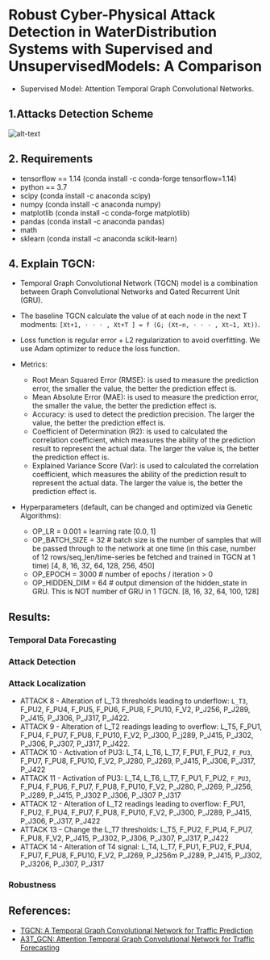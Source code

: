 # Robust Cyber-Physical Attack Detection in WaterDistribution Systems with Supervised and UnsupervisedModels: A Comparison
- Supervised Model: Attention Temporal Graph Convolutional Networks.

## 1.Attacks Detection Scheme

![alt-text](https://github.com/mnguyen0226/xtgcn_wds_cps/blob/main/docs/imgs/attack_detection_scheme.png)

## 2. Requirements

- tensorflow == 1.14 (conda install -c conda-forge tensorflow=1.14)
- python == 3.7 
- scipy (conda install -c anaconda scipy)
- numpy (conda install -c anaconda numpy)
- matplotlib (conda install -c conda-forge matplotlib)
- pandas (conda install -c anaconda pandas)
- math
- sklearn (conda install -c anaconda scikit-learn)

## 4. Explain TGCN:

- Temporal Graph Convolutional Network (TGCN) model is a combination between Graph Convolutional Networks and Gated Recurrent Unit (GRU).
- The baseline TGCN calculate the value of at each node in the next T modments: `[Xt+1, · · · , Xt+T ] = f (G; (Xt−n, · · · , Xt−1, Xt))`.
- Loss function is regular error + L2 regularization to avoid overfitting. We use Adam optimizer to reduce the loss function.
- Metrics: 
    - Root Mean Squared Error (RMSE): is used to measure the prediction error, the smaller the value, the better the prediction effect is.
    - Mean Absolute Error (MAE): is used to measure the prediction error, the smaller the value, the better the prediction effect is.
    - Accuracy: is used to detect the prediction precision. The larger the value, the better the prediction effect is.
    - Coefficient of Determination (R2): is used to calculated the correlation coefficient, which measures the ability of the prediction result to represent the actual data. The larger the value is, the better the prediction effect is.
    - Explained Variance Score (Var): is used to calculated the correlation coefficient, which measures the ability of the prediction result to represent the actual data. The larger the value is, the better the prediction effect is.

- Hyperparameters (default, can be changed and optimized via Genetic Algorithms):
    - OP_LR = 0.001 = learning rate [0.0, 1]
    - OP_BATCH_SIZE = 32 # batch size is the number of samples that will be passed through to the network at one time (in this case, number of 12 rows/seq_len/time-series be fetched and trained in TGCN at 1 time) [4, 8, 16, 32, 64, 128, 256, 450]
    - OP_EPOCH = 3000 # number of epochs / iteration > 0
    - OP_HIDDEN_DIM = 64 # output dimension of the hidden_state in GRU. This is NOT number of GRU in 1 TGCN. [8, 16, 32, 64, 100, 128]

## Results:
### Temporal Data Forecasting

### Attack Detection

### Attack Localization 
- ATTACK 8 - Alteration of L_T3 thresholds leading to underflow: `L_T3`, F_PU2, F_PU4, F_PU5, F_PU6, F_PU8, F_PU10, F_V2, P_J256, P_J289, P_J415, P_J306, P_J317, P_J422.
- ATTACK 9 - Alteration of L_T2 readings leading to overflow: L_T5, F_PU1, F_PU4, F_PU7, F_PU8, F_PU10, F_V2, P_J300, P_j289, P_J415, P_J302, P_J306, P_J307, P_J317, P_J422.
- ATTACK 10 - Activation of PU3: L_T4, L_T6, L_T7, F_PU1, F_PU2, `F_PU3`, F_PU7, F_PU8, F_PU10, F_V2, P_J280, P_J269, P_J415, P_J306, P_J317, P_J422
- ATTACK 11 - Activation of PU3: L_T4, L_T6, L_T7, F_PU1, F_PU2, `F_PU3`, F_PU4, F_PU6, F_PU7, F_PU8, F_PU10, F_V2, P_J280, P_J269, P_J256, P_J289, P_J415, P_J302 P_J306, P_J307 P_J317
- ATTACK 12 - Alteration of L_T2 readings leading to overflow: F_PU1, F_PU2, F_PU4, F_PU7, F_PU8, F_PU10, F_V2, P_J300, P_J289, P_J415, P_J306, P_J317, P_J422
- ATTACK 13 - Change the L_T7 thresholds: L_T5, F_PU2, F_PU4, F_PU7, F_PU8, F_V2, P_J415, P_J302, P_J306, P_J307, P_J317, P_J422
- ATTACK 14 - Alteration of T4 signal: L_T4, L_T7, F_PU1, F_PU2, F_PU4, F_PU7, F_PU8, F_PU10, F_V2, P_J269, P_J256m P_J289, P_J415, P_J302, P_J3206, P_J307, P_J317

### Robustness


## References:

- [TGCN: A Temporal Graph Convolutional Network for Traffic Prediction](https://github.com/lehaifeng/T-GCN)
- [A3T_GCN: Attention Temporal Graph Convolutional Network for Traffic Forecasting](https://github.com/lehaifeng/T-GCN)